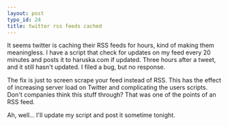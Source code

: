 ```yaml
--- 
layout: post
typo_id: 24
title: twitter rss feeds cached
---
```

It seems twitter is caching their RSS feeds for hours, kind of making them meaningless. I have a script that check for updates on my feed every 20 minutes and posts it to haruska.com if updated. Three hours after a tweet, and it still hasn't updated. I filed a bug, but no response.

The fix is just to screen scrape your feed instead of RSS. This has the effect of increasing server load on Twitter and complicating the users scripts. Don't companies think this stuff through? That was one of the points of an RSS feed.

Ah, well... I'll update my script and post it sometime tonight.
